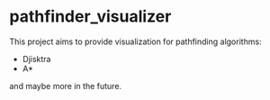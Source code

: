 # pathfinder_visualizer

This project aims to provide visualization for pathfinding algorithms:

- Djisktra 
- A*

and maybe more in the future.